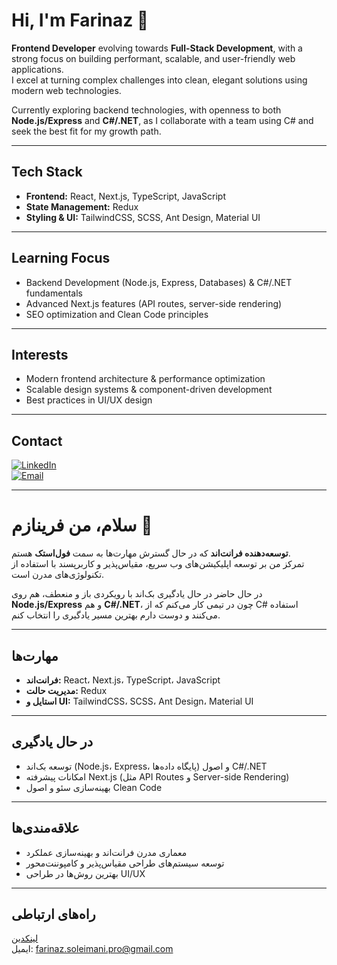 # Hi, I'm Farinaz 👋

**Frontend Developer** evolving towards **Full-Stack Development**, with a strong focus on building performant, scalable, and user-friendly web applications.  
I excel at turning complex challenges into clean, elegant solutions using modern web technologies.  

Currently exploring backend technologies, with openness to both **Node.js/Express** and **C#/.NET**, as I collaborate with a team using C# and seek the best fit for my growth path.

---

## Tech Stack
- **Frontend:** React, Next.js, TypeScript, JavaScript  
- **State Management:** Redux  
- **Styling & UI:** TailwindCSS, SCSS, Ant Design, Material UI  

---

## Learning Focus
- Backend Development (Node.js, Express, Databases) & C#/.NET fundamentals  
- Advanced Next.js features (API routes, server-side rendering)  
- SEO optimization and Clean Code principles  

---

## Interests
- Modern frontend architecture & performance optimization  
- Scalable design systems & component-driven development  
- Best practices in UI/UX design  

---

## Contact
[![LinkedIn](https://img.shields.io/badge/LinkedIn-0A66C2?style=flat&logo=linkedin&logoColor=white)](https://www.linkedin.com/in/farinaz-soleimani-a2b029167/)  
[![Email](https://img.shields.io/badge/Email-0078D4?style=flat&logo=microsoft-outlook&logoColor=white)](mailto:farinaz.soleimani.pro@gmail.com)  


---

# سلام، من فرینازم 👋

**توسعه‌دهنده فرانت‌اند** که در حال گسترش مهارت‌ها به سمت **فول‌استک** هستم.  
تمرکز من بر توسعه اپلیکیشن‌های وب سریع، مقیاس‌پذیر و کاربرپسند با استفاده از تکنولوژی‌های مدرن است.  

در حال حاضر در حال یادگیری بک‌اند با رویکردی باز و منعطف، هم روی **Node.js/Express** و هم **C#/.NET**، چون در تیمی کار می‌کنم که از C# استفاده می‌کنند و دوست دارم بهترین مسیر یادگیری را انتخاب کنم.

---

## مهارت‌ها
- **فرانت‌اند:** React، Next.js، TypeScript، JavaScript  
- **مدیریت حالت:** Redux  
- **استایل و UI:** TailwindCSS، SCSS، Ant Design، Material UI  

---

## در حال یادگیری
- توسعه بک‌اند (Node.js، Express، پایگاه داده‌ها) و اصول C#/.NET  
- امکانات پیشرفته Next.js (مثل API Routes و Server-side Rendering)  
- بهینه‌سازی سئو و اصول Clean Code  

---

## علاقه‌مندی‌ها
- معماری مدرن فرانت‌اند و بهینه‌سازی عملکرد  
- توسعه سیستم‌های طراحی مقیاس‌پذیر و کامپوننت‌محور  
- بهترین روش‌ها در طراحی UI/UX  

---

## راه‌های ارتباطی  
[لینکدین](https://www.linkedin.com/in/farinaz-soleimani-a2b029167/)  
ایمیل: farinaz.soleimani.pro@gmail.com  

